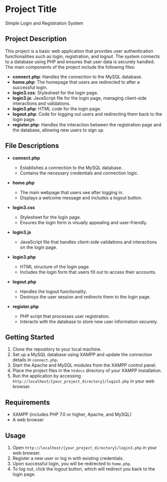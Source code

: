 # Project Title

Simple Login and Registration System

## Project Description

This project is a basic web application that provides user authentication functionalities such as login, registration, and logout. The system connects to a database using PHP and ensures that user data is securely handled. The main components of the project include the following files:

- **connect.php**: Handles the connection to the MySQL database.
- **home.php**: The homepage that users are redirected to after a successful login.
- **login3.css**: Stylesheet for the login page.
- **login3.js**: JavaScript file for the login page, managing client-side interactions and validations.
- **login3.php**: HTML code for the login page.
- **logout.php**: Code for logging out users and redirecting them back to the login page.
- **register.php**: Handles the interaction between the registration page and the database, allowing new users to sign up.

## File Descriptions

- **connect.php**
  - Establishes a connection to the MySQL database.
  - Contains the necessary credentials and connection logic.
  
- **home.php**
  - The main webpage that users see after logging in.
  - Displays a welcome message and includes a logout button.

- **login3.css**
  - Stylesheet for the login page.
  - Ensures the login form is visually appealing and user-friendly.

- **login3.js**
  - JavaScript file that handles client-side validations and interactions on the login page.

- **login3.php**
  - HTML structure of the login page.
  - Includes the login form that users fill out to access their accounts.

- **logout.php**
  - Handles the logout functionality.
  - Destroys the user session and redirects them to the login page.

- **register.php**
  - PHP script that processes user registration.
  - Interacts with the database to store new user information securely.

## Getting Started

1. Clone the repository to your local machine.
2. Set up a MySQL database using XAMPP and update the connection details in `connect.php`.
3. Start the Apache and MySQL modules from the XAMPP control panel.
4. Place the project files in the `htdocs` directory of your XAMPP installation.
5. Run the application by accessing `http://localhost/{your_project_directory}/login3.php` in your web browser.

## Requirements

- XAMPP (includes PHP 7.0 or higher, Apache, and MySQL)
- A web browser

## Usage

1. Open `http://localhost/{your_project_directory}/login3.php` in your web browser.
2. Register a new user or log in with existing credentials.
3. Upon successful login, you will be redirected to `home.php`.
4. To log out, click the logout button, which will redirect you back to the login page.

